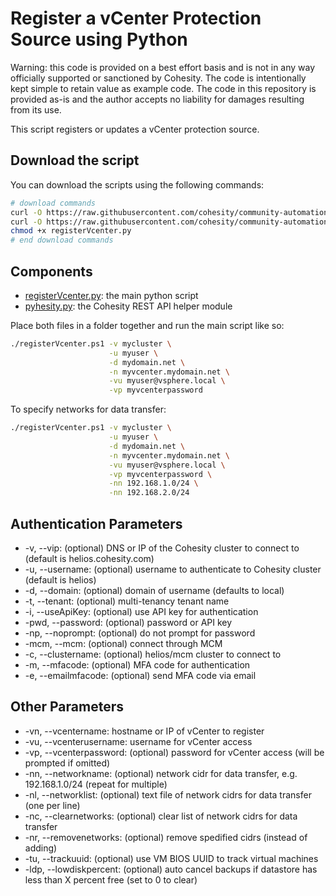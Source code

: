 # Register a vCenter Protection Source using Python

Warning: this code is provided on a best effort basis and is not in any way officially supported or sanctioned by Cohesity. The code is intentionally kept simple to retain value as example code. The code in this repository is provided as-is and the author accepts no liability for damages resulting from its use.

This script registers or updates a vCenter protection source.

## Download the script

You can download the scripts using the following commands:

```bash
# download commands
curl -O https://raw.githubusercontent.com/cohesity/community-automation-samples/main/python/registerVcenter/registerVcenter.py
curl -O https://raw.githubusercontent.com/cohesity/community-automation-samples/main/python/pyhesity.py
chmod +x registerVcenter.py
# end download commands
```

## Components

* [registerVcenter.py](https://raw.githubusercontent.com/cohesity/community-automation-samples/main/python/registerVcenter/registerVcenter.py): the main python script
* [pyhesity.py](https://raw.githubusercontent.com/cohesity/community-automation-samples/main/python/pyhesity/pyhesity.py): the Cohesity REST API helper module

Place both files in a folder together and run the main script like so:

```bash
./registerVcenter.ps1 -v mycluster \
                      -u myuser \
                      -d mydomain.net \
                      -n myvcenter.mydomain.net \
                      -vu myuser@vsphere.local \
                      -vp myvcenterpassword
```

To specify networks for data transfer:

```bash
./registerVcenter.ps1 -v mycluster \
                      -u myuser \
                      -d mydomain.net \
                      -n myvcenter.mydomain.net \
                      -vu myuser@vsphere.local \
                      -vp myvcenterpassword \
                      -nn 192.168.1.0/24 \
                      -nn 192.168.2.0/24
```

## Authentication Parameters

* -v, --vip: (optional) DNS or IP of the Cohesity cluster to connect to (default is helios.cohesity.com)
* -u, --username: (optional) username to authenticate to Cohesity cluster (default is helios)
* -d, --domain: (optional) domain of username (defaults to local)
* -t, --tenant: (optional) multi-tenancy tenant name
* -i, --useApiKey: (optional) use API key for authentication
* -pwd, --password: (optional) password or API key
* -np, --noprompt: (optional) do not prompt for password
* -mcm, --mcm: (optional) connect through MCM
* -c, --clustername: (optional) helios/mcm cluster to connect to
* -m, --mfacode: (optional) MFA code for authentication
* -e, --emailmfacode: (optional) send MFA code via email

## Other Parameters

* -vn, --vcentername: hostname or IP of vCenter to register
* -vu, --vcenterusername: username for vCenter access
* -vp, --vcenterpassword: (optional) password for vCenter access (will be prompted if omitted)
* -nn, --networkname: (optional) network cidr for data transfer, e.g. 192.168.1.0/24 (repeat for multiple)
* -nl, --networklist: (optional) text file of network cidrs for data transfer (one per line)
* -nc, --clearnetworks: (optional) clear list of network cidrs for data transfer
* -nr, --removenetworks: (optional) remove spedified cidrs (instead of adding)
* -tu, --trackuuid: (optional) use VM BIOS UUID to track virtual machines
* -ldp, --lowdiskpercent: (optional) auto cancel backups if datastore has less than X percent free (set to 0 to clear)
